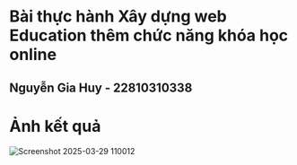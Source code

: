 # Bài thực hành Xây dựng web Education thêm chức năng khóa học online

## Nguyễn Gia Huy - 22810310338

# Ảnh kết quả

![Screenshot 2025-03-29 110012](https://github.com/user-attachments/assets/443a42b8-6ad8-43b2-9c8c-049af7b47d68)
